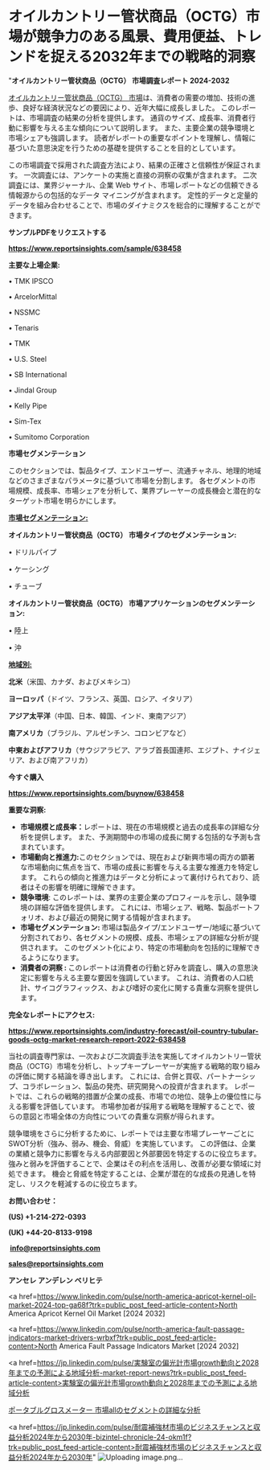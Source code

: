 # オイルカントリー管状商品（OCTG）市場が競争力のある風景、費用便益、トレンドを捉える2032年までの戦略的洞察

"<strong>オイルカントリー管状商品（OCTG） 市場調査レポート 2024-2032</strong>

<a href=https://www.reportsinsights.com/sample/638458>オイルカントリー管状商品（OCTG） 市場</a>は、消費者の需要の増加、技術の進歩、良好な経済状況などの要因により、近年大幅に成長しました。 このレポートは、市場調査の結果の分析を提供します。 通貨のサイズ、成長率、消費者行動に影響を与える主な傾向について説明します。 また、主要企業の競争環境と市場シェアも強調します。 読者がレポートの重要なポイントを理解し、情報に基づいた意思決定を行うための基礎を提供することを目的としています。

この市場調査で採用された調査方法により、結果の正確さと信頼性が保証されます。 一次調査には、アンケートの実施と直接の洞察の収集が含まれます。 二次調査には、業界ジャーナル、企業 Web サイト、市場レポートなどの信頼できる情報源からの包括的なデータ マイニングが含まれます。 定性的データと定量的データを組み合わせることで、市場のダイナミクスを総合的に理解することができます。

<strong><b>サンプルPDFをリクエストする</b></strong>

<a href=https://www.reportsinsights.com/sample/638458><strong><u>https://www.reportsinsights.com/sample/638458</u></strong></a>

<strong>主要な上場企業:</strong>

• TMK IPSCO

• ArcelorMittal

• NSSMC

• Tenaris

• TMK

• U.S. Steel

• SB International

• Jindal Group

• Kelly Pipe

• Sim-Tex

• Sumitomo Corporation

<strong>市場セグメンテーション</strong>

このセクションでは、製品タイプ、エンドユーザー、流通チャネル、地理的地域などのさまざまなパラメータに基づいて市場を分割します。 各セグメントの市場規模、成長率、市場シェアを分析して、業界プレーヤーの成長機会と潜在的なターゲット市場を明らかにします。

<strong><u>市場セグメンテーション</u></strong><strong><u>:</u></strong>

<strong>オイルカントリー管状商品（OCTG） 市場タイプのセグメンテーション:</strong>

• ドリルパイプ

• ケーシング

• チューブ

<strong>オイルカントリー管状商品（OCTG） 市場アプリケーションのセグメンテーション:</strong>

• 陸上

• 沖

<strong><u>地域別</u></strong><strong><u>:</u></strong>

<strong>北米</strong>（米国、カナダ、およびメキシコ）

<strong>ヨーロッパ</strong>（ドイツ、フランス、英国、ロシア、イタリア）

<strong>アジア太平洋</strong>（中国、日本、韓国、インド、東南アジア）

<strong>南アメリカ</strong>（ブラジル、アルゼンチン、コロンビアなど）

<strong>中東およびアフリカ</strong>（サウジアラビア、アラブ首長国連邦、エジプト、ナイジェリア、および南アフリカ）

<strong>今すぐ購入</strong>

<a href=https://www.reportsinsights.com/buynow/638458><strong><u>https://www.reportsinsights.com/buynow/638458</u></strong></a>

<strong>重要な洞察:</strong>
<ul>
  <li><strong>市場規模と成長率：</strong>レポートは、現在の市場規模と過去の成長率の詳細な分析を提供します。 また、予測期間中の市場の成長に関する包括的な予測も含まれています。</li>
  <li><strong>市場動向と推進力:</strong>このセクションでは、現在および新興市場の両方の顕著な市場動向に焦点を当て、市場の成長に影響を与える主要な推進力を特定します。 これらの傾向と推進力はデータと分析によって裏付けられており、読者はその影響を明確に理解できます。</li>
  <li><strong>競争環境</strong>: このレポートは、業界の主要企業のプロフィールを示し、競争環境の詳細な評価を提供します。 これには、市場シェア、戦略、製品ポートフォリオ、および最近の開発に関する情報が含まれます。</li>
  <li><strong>市場セグメンテーション: </strong>市場は製品タイプ/エンドユーザー/地域に基づいて分割されており、各セグメントの規模、成長、市場シェアの詳細な分析が提供されます。 このセグメント化により、特定の市場動向を包括的に理解できるようになります。</li>
  <li><strong>消費者の洞察 : </strong>このレポートは消費者の行動と好みを調査し、購入の意思決定に影響を与える主要な要因を強調しています。 これは、消費者の人口統計、サイコグラフィックス、および嗜好の変化に関する貴重な洞察を提供します。</li>
</ul>
<strong>完全なレポートにアクセス:</strong>

<a href=https://www.reportsinsights.com/industry-forecast/oil-country-tubular-goods-octg-market-research-report-2022-638458><strong><u><b>https://www.reportsinsights.com/industry-forecast/oil-country-tubular-goods-octg-market-research-report-2022-638458</b></u></strong></a>

当社の調査専門家は、一次および二次調査手法を実施してオイルカントリー管状商品（OCTG）市場を分析し、トップキープレーヤーが実施する戦略的取り組みの評価に関する結論を導き出します。 これには、合併と買収、パートナーシップ、コラボレーション、製品の発売、研究開発への投資が含まれます。 レポートでは、これらの戦略的措置が企業の成長、市場での地位、競争上の優位性に与える影響を評価しています。 市場参加者が採用する戦略を理解することで、彼らの意図と市場全体の方向性についての貴重な洞察が得られます。

競争環境をさらに分析するために、レポートでは主要な市場プレーヤーごとにSWOT分析（強み、弱み、機会、脅威）を実施しています。 この評価は、企業の業績と競争力に影響を与える内部要因と外部要因を特定するのに役立ちます。 強みと弱みを評価することで、企業はその利点を活用し、改善が必要な領域に対処できます。 機会と脅威を特定することは、企業が潜在的な成長の見通しを特定し、リスクを軽減するのに役立ちます。

<strong>お問い合わせ：</strong>

<strong>(US) +1-214-272-0393</strong>

<strong>(UK) +44-20-8133-9198</strong>

<strong> </strong><a href=info@reportsinsights.com><strong><u>info@reportsinsights.com</u></strong></a>

<a href=sales@reportsinsights.com><strong><u>sales@reportsinsights.com</u></strong></a>

<strong>アンセレ アンデレン ベリヒテ</strong>

<a href=https://www.linkedin.com/pulse/north-america-apricot-kernel-oil-market-2024-top-ga68f?trk=public_post_feed-article-content>North America Apricot Kernel Oil Market [2024 2032]</a>

<a href=https://www.linkedin.com/pulse/north-america-fault-passage-indicators-market-drivers-wrbxf?trk=public_post_feed-article-content>North America Fault Passage Indicators Market [2024 2032]</a>

<a href=https://jp.linkedin.com/pulse/実験室の偏光計市場growth動向と2028年までの予測による地域分析-market-report-news?trk=public_post_feed-article-content>実験室の偏光計市場growth動向と2028年までの予測による地域分析</a>

<a href=https://www.linkedin.com/pulse/ポータブルグロスメーター-市場allのセグメントの詳細な分析-market-reports-outlook-360/>ポータブルグロスメーター 市場allのセグメントの詳細な分析</a>

<a href=https://jp.linkedin.com/pulse/耐震補強材市場のビジネスチャンスと収益分析2024年から2030年-bizintel-chronicle-24-okm1f?trk=public_post_feed-article-content>耐震補強材市場のビジネスチャンスと収益分析2024年から2030年</a>"
![Uploading image.png…]()
